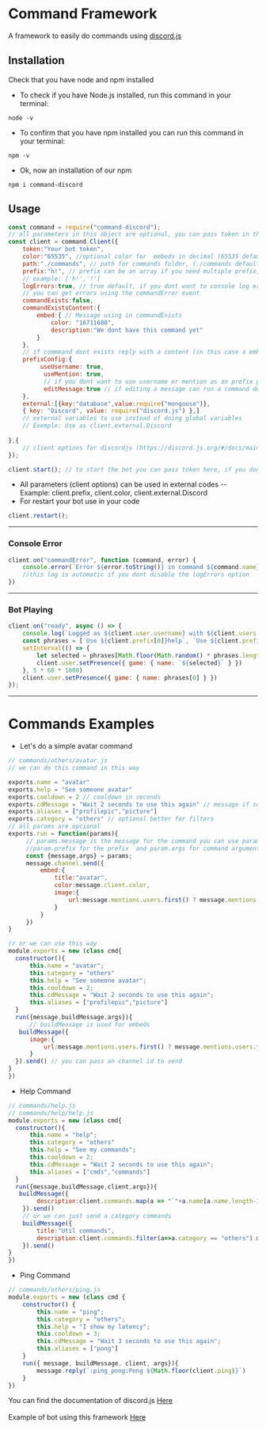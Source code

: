 # Command Framework

A framework to easily do commands using [discord.js](https://www.npmjs.com/package/discord.js)

## Installation
Check that you have node and npm installed
- To check if you have Node.js installed, run this command in your terminal:
```
node -v
```
- To confirm that you have npm installed you can run this command in your terminal:
```
npm -v
```
- Ok, now an installation of our npm
```
npm i command-discord
```

## Usage
```js
const command = require("command-discord");
// all parameters in this object are optional, you can pass token in the start function, bellow parameters are the default
const client = command.Client({
    token:"Your bot token",
    color:"65535", //optional color for  embeds in decimal (65535 default)
    path:"./commands", // path for commands folder, (./commands default)
    prefix:"h!", // prefix can be an array if you need multiple prefix, (! default)
    // example: ['h!','!']
    logErrors:true, // true default, if you dont want to console log errors in command false
    // you can get errors using the commandError event
    commandExists:false,
    commandExistsContent:{
        embed:{ // Message using in commandExists
            color: "16711680",
            description:"We dont have this command yet"
        }
    },
    // if commmand dont exists reply with a content (in this case a embed) default is false
    prefixConfig:{
         useUsername: true,
          useMention: true,
          // if you dont want to use username or mention as an prefix put these false (default is true)
          editMessage:true // if editing a message can run a command default is true
    }, 
    external:[{key:"database",value:require("mongoose")},
    { key: "Discord", value: require("discord.js") },] 
    // external variables to use instead of doing global variables
    // Exemple: Use as client.external.Discord
    
},{
    // client options for discordjs (https://discord.js.org/#/docs/main/stable/typedef/ClientOptions)
});

client.start(); // to start the bot you can pass token here, if you dont pass options
```
- All parameters (client options) can be used in external codes
-- Example: client.prefix, client.color, client.external.Discord
- For restart your bot use in your code
```js
client.restart();
```
---
### Console Error
```js
client.on("commandError", function (command, error) {
    console.error(`Error ${error.toString()} in command ${command.name}`)
    //this log is automatic if you dont disable the logErrors option
})
```
----
### Bot Playing
```js
client.on("ready", async () => {
    console.log(`Logged as ${client.user.username} with ${client.users.size} users and ${client.guilds.size} guilds`)
    const phrases = [`Use ${client.prefix[0]}help`, `Use ${client.prefix[0]}help to view my Commands`]
    setInterval(() => {
        let selected = phrases[Math.floor(Math.random() * phrases.length)]
        client.user.setPresence({ game: { name: `${selected}` } })
    }, 5 * 60 * 1000)
    client.user.setPresence({ game: { name: phrases[0] } })
});
```
---
# Commands Examples
- Let's do a simple avatar command
```js
// commands/others/avatar.js
// we can do this command in this way

exports.name = "avatar"
exports.help = "See someone avatar"
exports.cooldown = 2 // cooldown in seconds
exports.cdMessage = "Wait 2 seconds to use this again" // message if someone try to use command in cooldown
exports.aliases = ["profilepic","picture"] 
exports.category = "others" // optional better for filters
// all params are opcional
exports.run = function(params){
     // params.message is the message for the command you can use params.message.client for the client
     //param.prefix for the prefix  and param.args for command argumentes
     const {message,args} = params;
     message.channel.send({
         embed:{
             title:"avatar",
             color:message.client.color,
             image:{
                 url:message.mentions.users.first() ? message.mentions.users.first().displayAvatarURL : message.author.displayAvatarURL
             }
         }
     })
}

// or we can use this way
module.exports = new (class cmd{
  constructor(){
      this.name = "avatar";
      this.category = "others"
      this.help = "See someone avatar";
      this.cooldown = 2;
      this.cdMessage = "Wait 2 seconds to use this again";
      this.aliases = ["profilepic","picture"] 
  }
  run({message,buildMessage,args}){
      // buildMessage is used for embeds
   buildMessage({
      image:{
          url:message.mentions.users.first() ? message.mentions.users.first().displayAvatarURL : message.author.displayAvatarURL
      }
  }).send() // you can pass an channel id to send
}
})
```
- Help Command
```js
// commands/help.js
// commands/help/help.js
module.exports = new (class cmd{
  constructor(){
      this.name = "help";
      this.category = "others"
      this.help = "See my commands";
      this.cooldown = 2;
      this.cdMessage = "Wait 2 seconds to use this again";
      this.aliases = ["cmds","commands"] 
  }
  run({message,buildMessage,client,args}){
   buildMessage({
        description:client.commands.map(a => "`"+a.name[a.name.length-1]+"("+a.help+")`").join(", ")
    }).send()
    // or we can just send a category commands
    buildMessage({
        title:"Util commands",
        description:client.commands.filter(a=>a.category == "others").map(a => "`"+a.name[a.name.length-1]+"("+a.help+")`").join(", ")
    }).send()
}
})
```
- Ping Command
```js
// commands/others/ping.js
module.exports = new (class cmd {
    constructor() {
        this.name = "ping";
        this.category = "others";
        this.help = "I show my latency";
        this.cooldown = 3;
        this.cdMessage = "Wait 3 seconds to use this again";
        this.aliases = ["pong"]
    }
    run({ message, buildMessage, client, args}){
        message.reply(`:ping_pong:Pong ${Math.floor(client.ping)}`)
    }
})
```

You can find the documentation of discord.js [Here](https://discord.js.org/#/docs/main/stable/general/welcome)
<br><br>
Example of bot using this framework [Here](https://github.com/darkwolfinho/SimpleBot)
